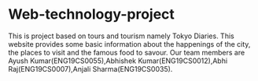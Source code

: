 # Web-technology-project
This is project based on tours and tourism namely Tokyo Diaries. This website provides some basic information about the happenings of the city, the places to visit and the famous food to savour.
Our team members are Ayush Kumar(ENG19CS0055),Abhishek Kumar(ENG19CS0012),Abhi Raj(ENG19CS0007),Anjali Sharma(ENG19CS0035).
